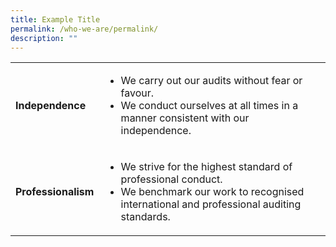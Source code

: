 ```yaml
---
title: Example Title
permalink: /who-we-are/permalink/
description: ""
---
```

<table>
	<tr> 
		<td><b>Independence</td>
		<td>
		<ul>
			<li>We carry out our audits without fear or favour.</li>
			<li>We conduct ourselves at all times in a manner consistent with our independence.</li>
			</ul>
		</td>
	</tr>
		<tr> 
		<td><b>Professionalism</td>
		<td>
		<ul>
			<li>We strive for the highest standard of professional conduct.</li>
			<li>We benchmark our work to recognised international and professional auditing standards.</li>
			</ul>
		</td>
	</tr>
	</table>